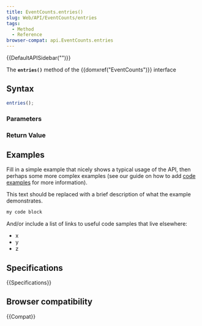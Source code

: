 ```yaml
---
title: EventCounts.entries()
slug: Web/API/EventCounts/entries
tags:
  - Method
  - Reference
browser-compat: api.EventCounts.entries
---
```

{{DefaultAPISidebar("")}}

The **`entries()`** method of the {{domxref("EventCounts")}} interface 

## Syntax

```js
entries();
```

### Parameters



### Return Value



## Examples

Fill in a simple example that nicely shows a typical usage of the API, then perhaps some more complex examples (see our guide on how to add [code examples](/en-US/docs/MDN/Contribute/Structures/Code_examples) for more information).

This text should be replaced with a brief description of what the example demonstrates.

```js
my code block
```

And/or include a list of links to useful code samples that live elsewhere:

*   x
*   y
*   z

## Specifications

{{Specifications}}

## Browser compatibility

{{Compat}}

